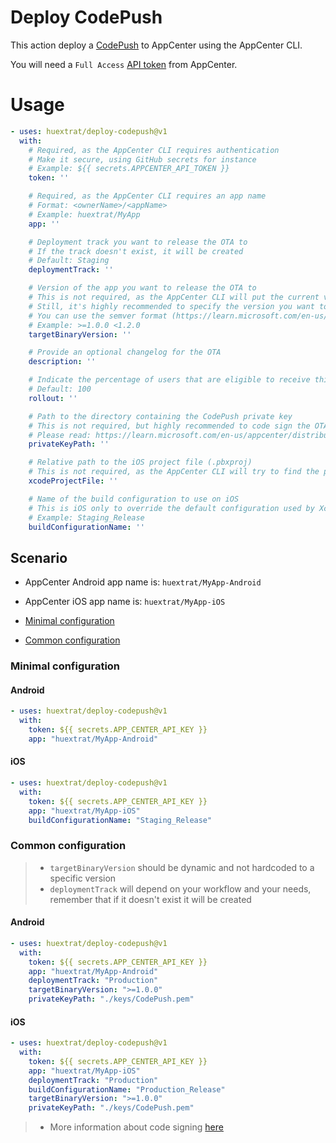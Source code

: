 # Deploy CodePush

This action deploy a [CodePush](https://learn.microsoft.com/en-us/appcenter/distribution/codepush/) to AppCenter using the AppCenter CLI.

You will need a `Full Access` [API token](https://learn.microsoft.com/en-us/appcenter/api-docs/#creating-an-app-center-user-api-token) from AppCenter.

# Usage

<!-- start usage -->
```yaml
- uses: huextrat/deploy-codepush@v1
  with:
    # Required, as the AppCenter CLI requires authentication
    # Make it secure, using GitHub secrets for instance
    # Example: ${{ secrets.APPCENTER_API_TOKEN }}
    token: ''

    # Required, as the AppCenter CLI requires an app name
    # Format: <ownerName>/<appName>
    # Example: huextrat/MyApp
    app: ''

    # Deployment track you want to release the OTA to
    # If the track doesn't exist, it will be created
    # Default: Staging
    deploymentTrack: ''

    # Version of the app you want to release the OTA to
    # This is not required, as the AppCenter CLI will put the current version of the app as default
    # Still, it's highly recommended to specify the version you want to release the OTA to
    # You can use the semver format (https://learn.microsoft.com/en-us/appcenter/distribution/codepush/cli#target-binary-version-parameter)
    # Example: >=1.0.0 <1.2.0
    targetBinaryVersion: ''

    # Provide an optional changelog for the OTA
    description: ''

    # Indicate the percentage of users that are eligible to receive this update
    # Default: 100
    rollout: ''

    # Path to the directory containing the CodePush private key
    # This is not required, but highly recommended to code sign the OTA
    # Please read: https://learn.microsoft.com/en-us/appcenter/distribution/codepush/cli#code-signing
    privateKeyPath: ''

    # Relative path to the iOS project file (.pbxproj)
    # This is not required, as the AppCenter CLI will try to find the project file by itself
    xcodeProjectFile: ''

    # Name of the build configuration to use on iOS
    # This is iOS only to override the default configuration used by Xcode
    # Example: Staging_Release
    buildConfigurationName: ''
```
<!-- end usage -->

## Scenario

- AppCenter Android app name is: `huextrat/MyApp-Android`
- AppCenter iOS app name is: `huextrat/MyApp-iOS`


- [Minimal configuration](#Minimal-configuration)
- [Common configuration](#Common-configuration)

### Minimal configuration

#### Android
```yaml
- uses: huextrat/deploy-codepush@v1
  with:
    token: ${{ secrets.APP_CENTER_API_KEY }}
    app: "huextrat/MyApp-Android"
```

#### iOS
```yaml
- uses: huextrat/deploy-codepush@v1
  with:
    token: ${{ secrets.APP_CENTER_API_KEY }}
    app: "huextrat/MyApp-iOS"
    buildConfigurationName: "Staging_Release"
```

### Common configuration

> - `targetBinaryVersion` should be dynamic and not hardcoded to a specific version
> - `deploymentTrack` will depend on your workflow and your needs, remember that if it doesn't exist it will be created

#### Android
```yaml
- uses: huextrat/deploy-codepush@v1
  with:
    token: ${{ secrets.APP_CENTER_API_KEY }}
    app: "huextrat/MyApp-Android"
    deploymentTrack: "Production"
    targetBinaryVersion: ">=1.0.0"
    privateKeyPath: "./keys/CodePush.pem"
```

#### iOS
```yaml
- uses: huextrat/deploy-codepush@v1
  with:
    token: ${{ secrets.APP_CENTER_API_KEY }}
    app: "huextrat/MyApp-iOS"
    deploymentTrack: "Production"
    buildConfigurationName: "Production_Release"
    targetBinaryVersion: ">=1.0.0"
    privateKeyPath: "./keys/CodePush.pem"
```

> - More information about code signing [here](https://learn.microsoft.com/en-us/appcenter/distribution/codepush/cli#code-signing)
